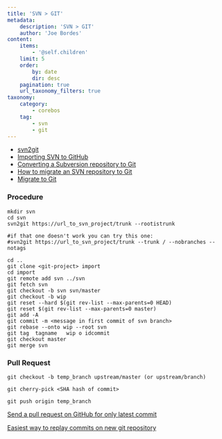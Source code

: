 ```yaml
---
title: 'SVN > GIT'
metadata:
    description: 'SVN > GIT'
    author: 'Joe Bordes'
content:
    items:
        - '@self.children'
    limit: 5
    order:
        by: date
        dir: desc
    pagination: true
    url_taxonomy_filters: true
taxonomy:
    category:
        - corebos
    tag:
        - svn
        - git
---
```


- [svn2git](https://github.com/nirvdrum/svn2git)
- [Importing SVN to GitHub](https://docs.github.com/en/get-started/importing-your-projects-to-github/importing-source-code-to-github/source-code-migration-tools)
- [Converting a Subversion repository to Git](https://john.albin.net/git/convert-subversion-to-git)
- [How to migrate an SVN repository to Git](https://ao2.it/wiki/How_to_migrate_an_SVN_repository_to_Git)
- [Migrate to Git](https://www.atlassian.com/git)

### Procedure

```
mkdir svn
cd svn
svn2git https://url_to_svn_project/trunk --rootistrunk

#if that one doesn't work you can try this one:
#svn2git https://url_to_svn_project/trunk --trunk / --nobranches --notags

cd ..
git clone <git-project> import
cd import
git remote add svn ../svn
git fetch svn
git checkout -b svn svn/master
git checkout -b wip
git reset --hard $(git rev-list --max-parents=0 HEAD)
git reset $(git rev-list --max-parents=0 master)
git add -A
git commit -m <message in first commit of svn branch>
git rebase --onto wip --root svn
git tag  tagname   wip o idcommit
git checkout master
git merge svn
```

### Pull Request

```
git checkout -b temp_branch upstream/master (or upstream/branch)

git cherry-pick <SHA hash of commit>

git push origin temp_branch
```

[Send a pull request on GitHub for only latest commit](https://stackoverflow.com/questions/5256021/send-a-pull-request-on-github-for-only-latest-commit)

[Easiest way to replay commits on new git repository](https://stackoverflow.com/questions/5340790/easiest-way-to-replay-commits-on-new-git-repository)
